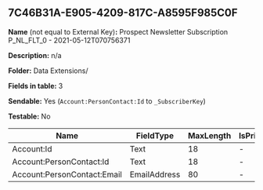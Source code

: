 ## 7C46B31A-E905-4209-817C-A8595F985C0F

**Name** (not equal to External Key)**:** Prospect Newsletter Subscription P_NL_FLT_0 - 2021-05-12T070756371

**Description:** n/a

**Folder:** Data Extensions/

**Fields in table:** 3

**Sendable:** Yes (`Account:PersonContact:Id` to `_SubscriberKey`)

**Testable:** No

| Name | FieldType | MaxLength | IsPrimaryKey | IsNullable | DefaultValue |
| --- | --- | --- | --- | --- | --- |
| Account:Id | Text | 18 | - | - |  |
| Account:PersonContact:Id | Text | 18 | - | - |  |
| Account:PersonContact:Email | EmailAddress | 80 | - | + |  |
